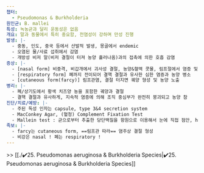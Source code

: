 ```yaml
---
챕터:
  - Pseudomonas & Burkholderia
원인균: B. mallei
특성: 녹농균과 달리 운동성은 없음
개요: 말과 동물에서 특히 중요함, 전염성이 강하며 만성 진행
발생: |-
  - 중동, 인도, 중국 등에서 산발적 발생, 몽골에서 endemic
  - 오염된 물/사료 섭취에서 감염
  - 개방성 비저 말(비저 결절이 터져 농양 흘러나옴)과의 접촉에 의한 호흡 감염
증상: |-
  - [nasal form] 비중격, 비갑개에서 괴사성 결절, 농양&혈액 콧물, 림프절에서 염증 및 괴사, 궤양
  - [respiratory form] 폐까지 전이되어 결핵 결절과 유사한 심한 염증과 농양 병소
  - [cutaneous form(farcy)] 림프관염, 결절 터지면 궤양 형성 및 농양 노출
병리: |-
  - 폐/상기도에서 황색 치즈양 농을 포함한 궤양과 결절
  - 결핵 결절과 유사하게, 지속적 염증에 의해 조직 중심부가 완전히 붕괴되고 농양 참
진단/치료/예방: |-
  - 주된 독성 인자는 capsule, type 3&4 secretion system
  - MacConkey Agar, (혈청) Complement Fixation Test
  - Mallein test : 균으로부터 추출한 당단백질을 항원으로 이용해서 눈에 직접 점안, hypersensity reaction을 기대
족보: |-
  - farcy는 cutaneous form, ==림프관 따라== 염주상 결절 형성
  - 비강은 nasal ! 폐는 respiratory !
---
```

\>> [[./✔️25. Pseudomonas aeruginosa & Burkholderia Species|✔️25. Pseudomonas aeruginosa & Burkholderia Species]]